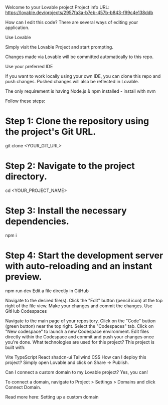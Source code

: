Welcome to your Lovable project
Project info
URL: https://lovable.dev/projects/2957fa3a-b7eb-457b-b843-f99c4e138ddb

How can I edit this code?
There are several ways of editing your application.

Use Lovable

Simply visit the Lovable Project and start prompting.

Changes made via Lovable will be committed automatically to this repo.

Use your preferred IDE

If you want to work locally using your own IDE, you can clone this repo and push changes. Pushed changes will also be reflected in Lovable.

The only requirement is having Node.js & npm installed - install with nvm

Follow these steps:

# Step 1: Clone the repository using the project's Git URL.
git clone <YOUR_GIT_URL>

# Step 2: Navigate to the project directory.
cd <YOUR_PROJECT_NAME>

# Step 3: Install the necessary dependencies.
npm i

# Step 4: Start the development server with auto-reloading and an instant preview.
npm run dev
Edit a file directly in GitHub

Navigate to the desired file(s).
Click the "Edit" button (pencil icon) at the top right of the file view.
Make your changes and commit the changes.
Use GitHub Codespaces

Navigate to the main page of your repository.
Click on the "Code" button (green button) near the top right.
Select the "Codespaces" tab.
Click on "New codespace" to launch a new Codespace environment.
Edit files directly within the Codespace and commit and push your changes once you're done.
What technologies are used for this project?
This project is built with:

Vite
TypeScript
React
shadcn-ui
Tailwind CSS
How can I deploy this project?
Simply open Lovable and click on Share -> Publish.

Can I connect a custom domain to my Lovable project?
Yes, you can!

To connect a domain, navigate to Project > Settings > Domains and click Connect Domain.

Read more here: Setting up a custom domain
